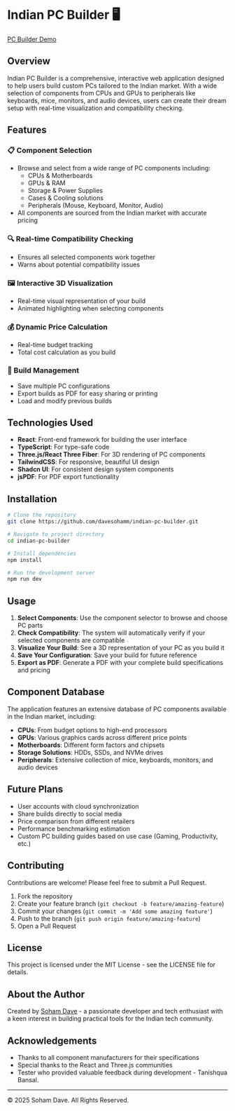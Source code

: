 
# Indian PC Builder 🖥️

[PC Builder Demo](https://indian-pc-builder.vercel.app/)

## Overview

Indian PC Builder is a comprehensive, interactive web application designed to help users build custom PCs tailored to the Indian market. With a wide selection of components from CPUs and GPUs to peripherals like keyboards, mice, monitors, and audio devices, users can create their dream setup with real-time visualization and compatibility checking.

## Features

### 📋 Component Selection
- Browse and select from a wide range of PC components including:
  - CPUs & Motherboards
  - GPUs & RAM
  - Storage & Power Supplies
  - Cases & Cooling solutions
  - Peripherals (Mouse, Keyboard, Monitor, Audio)
- All components are sourced from the Indian market with accurate pricing

### 🔍 Real-time Compatibility Checking
- Ensures all selected components work together
- Warns about potential compatibility issues

### 🖼️ Interactive 3D Visualization
- Real-time visual representation of your build
- Animated highlighting when selecting components

### 💰 Dynamic Price Calculation
- Real-time budget tracking
- Total cost calculation as you build

### 💾 Build Management
- Save multiple PC configurations
- Export builds as PDF for easy sharing or printing
- Load and modify previous builds

## Technologies Used

- **React**: Front-end framework for building the user interface
- **TypeScript**: For type-safe code
- **Three.js/React Three Fiber**: For 3D rendering of PC components
- **TailwindCSS**: For responsive, beautiful UI design
- **Shadcn UI**: For consistent design system components
- **jsPDF**: For PDF export functionality

## Installation

```bash
# Clone the repository
git clone https://github.com/davesohamm/indian-pc-builder.git

# Navigate to project directory
cd indian-pc-builder

# Install dependencies
npm install

# Run the development server
npm run dev
```

## Usage

1. **Select Components**: Use the component selector to browse and choose PC parts
2. **Check Compatibility**: The system will automatically verify if your selected components are compatible
3. **Visualize Your Build**: See a 3D representation of your PC as you build it
4. **Save Your Configuration**: Save your build for future reference
5. **Export as PDF**: Generate a PDF with your complete build specifications and pricing

## Component Database

The application features an extensive database of PC components available in the Indian market, including:

- **CPUs**: From budget options to high-end processors
- **GPUs**: Various graphics cards across different price points
- **Motherboards**: Different form factors and chipsets
- **Storage Solutions**: HDDs, SSDs, and NVMe drives
- **Peripherals**: Extensive collection of mice, keyboards, monitors, and audio devices

## Future Plans

- User accounts with cloud synchronization
- Share builds directly to social media
- Price comparison from different retailers
- Performance benchmarking estimation
- Custom PC building guides based on use case (Gaming, Productivity, etc.)

## Contributing

Contributions are welcome! Please feel free to submit a Pull Request.

1. Fork the repository
2. Create your feature branch (`git checkout -b feature/amazing-feature`)
3. Commit your changes (`git commit -m 'Add some amazing feature'`)
4. Push to the branch (`git push origin feature/amazing-feature`)
5. Open a Pull Request

## License

This project is licensed under the MIT License - see the LICENSE file for details.

## About the Author

Created by [Soham Dave](https://github.com/davesohamm) - a passionate developer and tech enthusiast with a keen interest in building practical tools for the Indian tech community.

## Acknowledgements

- Thanks to all component manufacturers for their specifications
- Special thanks to the React and Three.js communities
- Tester who provided valuable feedback during development - Tanishqua Bansal. 

---

© 2025 Soham Dave. All Rights Reserved.

